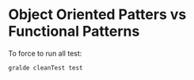 # Object Oriented Patters vs Functional Patterns

To force to run all test:

```
gralde cleanTest test
```